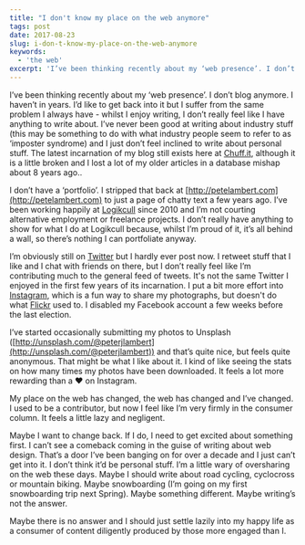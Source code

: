 ```yaml
---
title: "I don't know my place on the web anymore"
tags: post
date: 2017-08-23
slug: i-don-t-know-my-place-on-the-web-anymore
keywords:
  - 'the web'
excerpt: 'I’ve been thinking recently about my ‘web presence’. I don’t blog anymore. I haven’t in years. I’d like to get back into it but I suffer from the same problem I always have - whilst I enjoy writing, I don’t really feel like I have anything to write about.'
---
```


I’ve been thinking recently about my ‘web presence’. I don’t blog anymore. I haven’t in years. I’d like to get back into it but I suffer from the same problem I always have - whilst I enjoy writing, I don’t really feel like I have anything to write about. I’ve never been good at writing about industry stuff (this may be something to do with what industry people seem to refer to as ‘imposter syndrome) and I just don’t feel inclined to write about personal stuff. The latest incarnation of my blog still exists here at [Chuff.it](http://chuff.it), although it is a little broken and I lost a lot of my older articles in a database mishap about 8 years ago..

I don’t have a ‘portfolio’. I stripped that back at [http://petelambert.com](http://petelambert.com) to just a page of chatty text a few years ago. I’ve been working happily at [Logikcull](http://logikcull.com) since 2010 and I’m not courting alternative employment or freelance projects. I don’t really have anything to show for what I do at Logikcull because, whilst I’m proud of it, it’s all behind a wall, so there’s nothing I can portfoliate anyway.

I’m obviously still on [Twitter](http://twitter.com/peterjlambert) but I hardly ever post now. I retweet stuff that I like and I chat with friends on there, but I don’t really feel like I’m contributing much to the general feed of tweets. It's not the same Twitter I enjoyed in the first few years of its incarnation. I put a bit more effort into [Instagram](https://instagram.com/peterjlambert), which is a fun way to share my photographs, but doesn't do what [Flickr](https://flickr.com?peterjlambert) used to. I disabled my Facebook account a few weeks before the last election.

I’ve started occasionally submitting my photos to Unsplash ([http://unsplash.com/@peterjlambert](http://unsplash.com/@peterjlambert)) and that’s quite nice, but feels quite anonymous. That might be what I like about it. I kind of like seeing the stats on how many times my photos have been downloaded. It feels a lot more rewarding than a ❤️ on Instagram.

My place on the web has changed, the web has changed and I’ve changed. I used to be a contributor, but now I feel like I’m very firmly in the consumer column. It feels a little lazy and negligent.

Maybe I want to change back. If I do, I need to get excited about something first. I can’t see a comeback coming in the guise of writing about web design. That’s a door I’ve been banging on for over a decade and I just can’t get into it. I don’t think it’d be personal stuff. I’m a little wary of oversharing on the web these days. Maybe I should write about road cycling, cyclocross or mountain biking. Maybe snowboarding (I’m going on my first snowboarding trip next Spring). Maybe something different. Maybe writing’s not the answer.

Maybe there is no answer and I should just settle lazily into my happy life as a consumer of content diligently produced by those more engaged than I.
